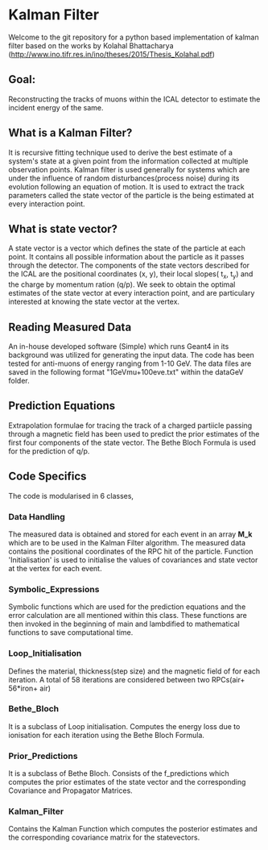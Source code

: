 # Kalman Filter
 Welcome to the git repository for a python based implementation of kalman filter based on the works by Kolahal Bhattacharya (http://www.ino.tifr.res.in/ino/theses/2015/Thesis_Kolahal.pdf)

## Goal:
  Reconstructing the tracks of muons within the ICAL detector to estimate the incident energy of the same. 

## What is a Kalman Filter?
It is recursive fitting technique used to derive the best estimate of a system's state at a given point from the information collected at multiple observation points. Kalman filter is used generally for systems which are under the influence of random disturbances(process noise) during its evolution following an equation of motion. It is used to extract the track parameters called the state vector of the particle is the being estimated at every interaction point.


## What is state vector?
A state vector is a vector which defines the state of the particle at each point. It contains all possible information about the particle as it passes through the detector. The components of the state vectors described for the ICAL are the positional coordinates (x, y), their local slopes( t<sub>x</sub>, t<sub>y</sub>) and the charge by momentum ration (q/p). We seek to obtain the optimal estimates of the state vector at every interaction point, and are particulary interested at knowing the state vector at the vertex.

## Reading Measured Data
An in-house developed software (Simple) which runs Geant4 in its background was utilized for generating the input data. The code has been tested for anti-muons of energy ranging from 1-10 GeV. The data files are saved in the following format "1GeVmu+100eve.txt" within the dataGeV folder.

## Prediction Equations
Extrapolation formulae for tracing the track of a charged partiicle passing through a magnetic field has been used to predict the prior estimates of the first four components of the state vector. The Bethe Bloch Formula is used for the prediction of q/p.

## Code Specifics
The code is modularised in 6 classes,

### Data Handling
The measured data is obtained and stored for each event in an array **M_k** which are to be used in the Kalman Filter algorithm. The measured data contains the positional coordinates of the RPC hit of the particle. Function 'Initialisation'  is used to initialise the values of covariances and state vector at the vertex for each event.

### Symbolic_Expressions
Symbolic functions which are used for the prediction equations and the error calculation are all mentioned within this class. These functions are then invoked in the beginning of main and lambdified to mathematical functions to save computational time.

### Loop_Initialisation
Defines the material, thickness(step size) and the magnetic field of for each iteration. A total of 58 iterations are considered between two RPCs(air+ 56\*iron+ air) 

### Bethe_Bloch
It is a subclass of Loop initialisation. Computes the energy loss due to ionisation for each iteration using the Bethe Bloch Formula.

### Prior_Predictions
It is a subclass of Bethe Bloch. Consists of the f_predictions which computes the prior estimates of the state vector and the corresponding Covariance and Propagator Matrices.
 
### Kalman_Filter
Contains the Kalman Function which computes the posterior estimates and the corresponding covariance matrix for the statevectors.





